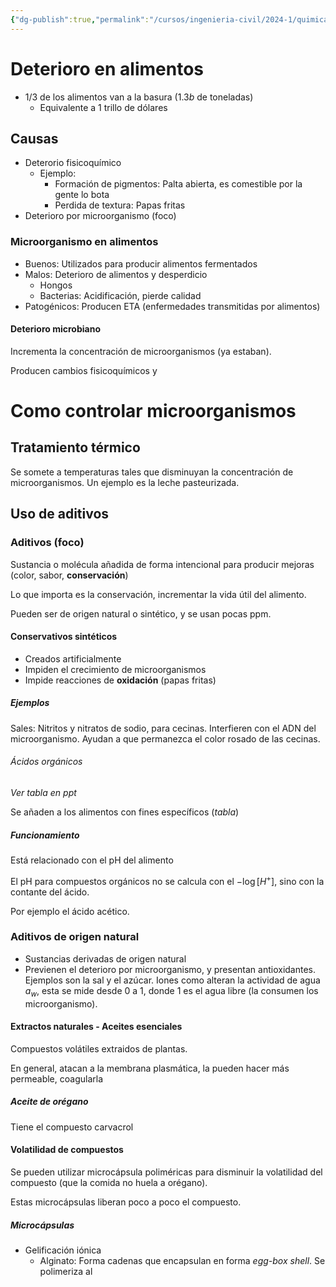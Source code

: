```yaml
---
{"dg-publish":true,"permalink":"/cursos/ingenieria-civil/2024-1/quimica-para-ingenieria/charla-magistral/","tags":["I2QIM100E"]}
---
```


# Deterioro en alimentos
- 1/3 de los alimentos van a la basura ($1.3b$ de toneladas)
	- Equivalente a 1 trillo de dólares
## Causas
- Deterorio fisicoquímico
	- Ejemplo: 
		- Formación de pigmentos: Palta abierta, es comestible por la gente lo bota
		- Perdida de textura: Papas fritas
- Deterioro por microorganismo (foco)
### Microorganismo en alimentos
- Buenos: Utilizados para producir alimentos fermentados
- Malos: Deterioro de alimentos y desperdicio
	- Hongos 
	- Bacterias: Acidificación, pierde calidad
- Patogénicos: Producen ETA (enfermedades transmitidas por alimentos)
#### Deterioro microbiano

Incrementa la concentración de microorganismos (ya estaban).

Producen cambios fisicoquímicos y

# Como controlar microorganismos
## Tratamiento térmico

Se somete a temperaturas tales que disminuyan la concentración de microorganismos. Un ejemplo es la leche pasteurizada.

## Uso de aditivos
### Aditivos (foco)

Sustancia o molécula añadida de forma intencional para producir mejoras (color, sabor, **conservación**)

Lo que importa es la conservación, incrementar la vida útil del alimento.

Pueden ser de origen natural o sintético, y se usan pocas ppm.

#### Conservativos sintéticos
- Creados artificialmente
- Impiden el crecimiento de microorganismos
- Impide reacciones de **oxidación** (papas fritas)
##### Ejemplos

Sales: Nitritos y nitratos de sodio, para cecinas. Interfieren con el ADN del microorganismo. Ayudan a que permanezca el color rosado de las cecinas.

###### Ácidos orgánicos

_Ver tabla en ppt_

Se añaden a los alimentos con fines específicos (_tabla_)

##### Funcionamiento

Está relacionado con el pH del alimento

El pH para compuestos orgánicos no se calcula con el $-\log[H^{+}]$, sino con la contante del ácido. 

Por ejemplo el ácido acético.

### Aditivos de origen natural
- Sustancias derivadas de origen natural
- Previenen el deterioro por microorganismo, y presentan antioxidantes.
Ejemplos son la sal y el azúcar.
Iones como alteran la actividad de agua $a_{w}$, esta se mide desde 0 a 1, donde $1$ es el agua libre (la consumen los microorganismo).
#### Extractos naturales - Aceites esenciales

Compuestos volátiles extraidos de plantas. 

En general, atacan a la membrana plasmática, la pueden hacer más permeable, coagularla

##### Aceite de orégano

Tiene el compuesto carvacrol

#### Volatilidad de compuestos 

Se pueden utilizar microcápsula poliméricas para disminuir la volatilidad del compuesto (que la comida no huela a orégano).

Estas microcápsulas liberan poco a poco el compuesto.

##### Microcápsulas
- Gelificación iónica
	- Alginato: Forma cadenas que encapsulan en forma _egg-box shell_. Se polimeriza al 